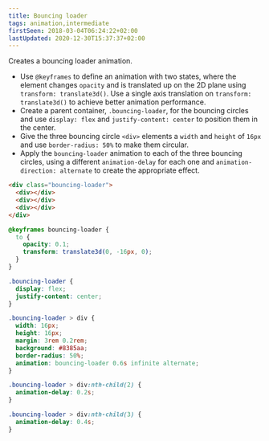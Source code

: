 ```yaml
---
title: Bouncing loader
tags: animation,intermediate
firstSeen: 2018-03-04T06:24:22+02:00
lastUpdated: 2020-12-30T15:37:37+02:00
---
```


Creates a bouncing loader animation.

- Use `@keyframes` to define an animation with two states, where the element changes `opacity` and is translated up on the 2D plane using `transform: translate3d()`. Use a single axis translation on `transform: translate3d()` to achieve better animation performance.
- Create a parent container, `.bouncing-loader`, for the bouncing circles and use `display: flex` and `justify-content: center` to position them in the center.
- Give the three bouncing circle `<div>` elements a `width` and `height` of `16px` and use `border-radius: 50%` to make them circular.
- Apply the `bouncing-loader` animation to each of the three bouncing circles, using a different `animation-delay` for each one and `animation-direction: alternate` to create the appropriate effect.

```html
<div class="bouncing-loader">
  <div></div>
  <div></div>
  <div></div>
</div>
```

```css
@keyframes bouncing-loader {
  to {
    opacity: 0.1;
    transform: translate3d(0, -16px, 0);
  }
}

.bouncing-loader {
  display: flex;
  justify-content: center;
}

.bouncing-loader > div {
  width: 16px;
  height: 16px;
  margin: 3rem 0.2rem;
  background: #8385aa;
  border-radius: 50%;
  animation: bouncing-loader 0.6s infinite alternate;
}

.bouncing-loader > div:nth-child(2) {
  animation-delay: 0.2s;
}

.bouncing-loader > div:nth-child(3) {
  animation-delay: 0.4s;
}
```
